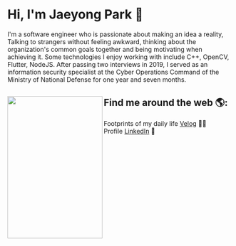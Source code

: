 # Hi, I'm Jaeyong Park 🐳

I'm a software engineer who is passionate about making an idea a reality, Talking to strangers without feeling awkward, thinking about the organization's common goals together and being motivating when achieving it. Some technologies I enjoy working with include C++, OpenCV, Flutter, NodeJS. After passing two interviews in 2019, I served as an information security specialist at the Cyber Operations Command of the Ministry of National Defense for one year and seven months.


## Find me around the web 🌎: <a href="https://github.com/jaypyon"><img align="left" width="213" height="320" src="https://user-images.githubusercontent.com/72537190/137835282-7d675b61-ab08-48a6-ad02-c9601440bb10.gif"></a>
Footprints of my daily life <a href="https://velog.io/@jaypyon">Velog</a> 🏾🌊 <br/>
Profile <a href="https://www.linkedin.com/in/%EC%9E%AC%EC%9A%A9-%EB%B0%95-28b786209">LinkedIn</a> 💼

<!-- <img src="https://user-images.githubusercontent.com/72537190/137833565-f371681b-7db5-4ac8-b521-c9aafd187e2b.gif" alt="banner that says Jaeyong Park - software engineer alongside an illustration of jaypyon"> -->
